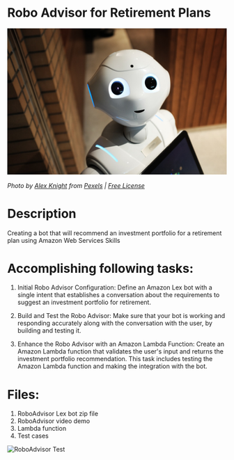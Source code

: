 # Robo Advisor for Retirement Plans

![Robot](Images/robot.jpg)

*Photo by [Alex Knight](https://www.pexels.com/@alex-knight-1272316?utm_content=attributionCopyText&utm_medium=referral&utm_source=pexels) from [Pexels](https://www.pexels.com/photo/high-angle-photo-of-robot-2599244/?utm_content=attributionCopyText&utm_medium=referral&utm_source=pexels) | [Free License](https://www.pexels.com/photo-license/)*

# Description

Creating a bot that will recommend an investment portfolio for a retirement plan using Amazon Web Services Skills

# Accomplishing following tasks:

1. Initial Robo Advisor Configuration: Define an Amazon Lex bot with a single intent that establishes a conversation about the requirements to suggest an investment portfolio for retirement.

2. Build and Test the Robo Advisor: Make sure that your bot is working and responding accurately along with the conversation with the user, by building and testing it.

3. Enhance the Robo Advisor with an Amazon Lambda Function: Create an Amazon Lambda function that validates the user's input and returns the investment portfolio recommendation. This task includes testing the Amazon Lambda function and making the integration with the bot.

# Files:
1) RoboAdvisor Lex bot zip file
2) RoboAdvisor video demo
3) Lambda function
4) Test cases

![RoboAdvisor Test](https://github.com/dmerkulenko/-Robo-Advisor-for-Retirement-Plans/blob/master/Images/RecommendPortfolio-Chat-Bot-movi.gif?raw=true)